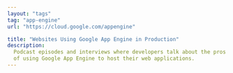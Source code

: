 ```yaml
---
layout: "tags"
tag: "app-engine"
url: "https://cloud.google.com/appengine"

title: "Websites Using Google App Engine in Production"
description:
  Podcast episodes and interviews where developers talk about the pros and cons
  of using Google App Engine to host their web applications.
---
```

